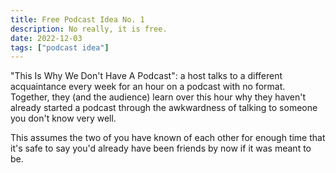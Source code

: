 ```yaml
---
title: Free Podcast Idea No. 1
description: No really, it is free.
date: 2022-12-03
tags: ["podcast idea"]
---
```


<!-- @format -->

"This Is Why We Don't Have A Podcast": a host talks to a different acquaintance every week for an hour on a podcast with no format. Together, they (and the audience) learn over this hour why they haven't already started a podcast through the awkwardness of talking to someone you don't know very well.

This assumes the two of you have known of each other for enough time that it's safe to say you'd already have been friends by now if it was meant to be.
